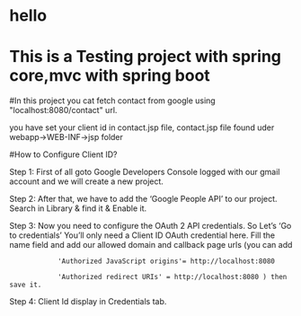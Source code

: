 # hello
# This is a Testing project with spring core,mvc with spring boot

#In this project you cat fetch contact from google using "localhost:8080/contact" url.

you have set your client id in contact.jsp file, contact.jsp file found uder webapp->WEB-INF->jsp folder

#How to Configure Client ID?

  Step 1: First of all goto Google Developers Console logged with our gmail account and we will create a new project.
  
  Step 2: After that, we have to add the ‘Google People API’ to our project. Search in Library & find it & Enable it.
  
  Step 3: Now you need to configure the OAuth 2 API credentials. So Let’s ‘Go to credentials’
          You’ll only need a Client ID OAuth credential here. Fill the name field and add our allowed domain and callback page urls (you             can add 
          
                'Authorized JavaScript origins'= http://localhost:8080 
                
                'Authorized redirect URIs' = http://localhost:8080 ) then save it.
                
 Step 4: Client Id display in Credentials tab.
                
